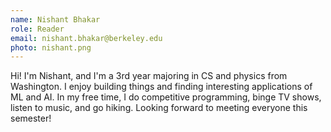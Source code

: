 ```yaml
---
name: Nishant Bhakar
role: Reader
email: nishant.bhakar@berkeley.edu
photo: nishant.png
---
```


Hi! I'm Nishant, and I'm a 3rd year majoring in CS and physics from Washington. I enjoy building things and finding interesting applications of ML and AI. In my free time, I do competitive programming, binge TV shows, listen to music, and go hiking. Looking forward to meeting everyone this semester!